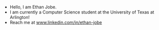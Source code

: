 * Hello, I am Ethan Jobe.
* I am currently a Computer Science student at the University of Texas at Arlington!
* Reach me at www.linkedin.com/in/ethan-jobe
